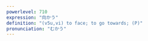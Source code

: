```yaml
---
powerlevel: 710
expression: "向かう"
definition: "(v5u,vi) to face; to go towards; (P)"
pronunciation: "むかう"
---
```

